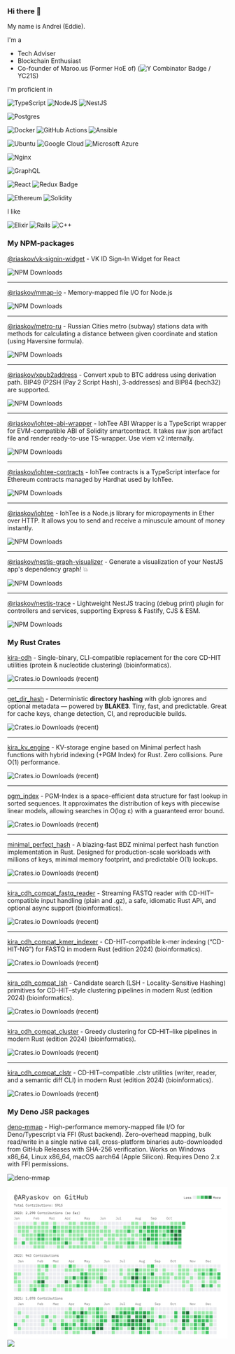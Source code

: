 ### Hi there 👋

My name is Andrei (Eddie).

I'm a
 - Tech Adviser
 - Blockchain Enthusiast
 - Co-founder of Maroo.us (Former HoE of) (![Y Combinator Badge](https://img.shields.io/badge/Y%20Combinator-F0652F?logo=ycombinator&logoColor=fff&style=flat) / YC21S)


I'm proficient in

![TypeScript](https://img.shields.io/badge/typescript-%23007ACC.svg?style=flat&logo=typescript&logoColor=white)
![NodeJS](https://img.shields.io/badge/node.js-6DA55F?style=flat&logo=node.js&logoColor=white)
![NestJS](https://img.shields.io/badge/nestjs-%23E0234E.svg?style=flat&logo=nestjs&logoColor=white)

![Postgres](https://img.shields.io/badge/postgres-%23316192.svg?style=flat&logo=postgresql&logoColor=white)

![Docker](https://img.shields.io/badge/docker-%230db7ed.svg?style=flat&logo=docker&logoColor=white)
![GitHub Actions](https://img.shields.io/badge/GitHub%20Actions-2088FF?logo=githubactions&logoColor=fff&style=flat)
![Ansible](https://img.shields.io/badge/Ansible-E00?logo=ansible&logoColor=fff&style=flat)

![Ubuntu](https://img.shields.io/badge/Ubuntu-E95420?style=flat&logo=ubuntu&logoColor=white)
![Google Cloud](https://img.shields.io/badge/Google%20Cloud-4285F4?logo=googlecloud&logoColor=fff&style=flat)
![Microsoft Azure](https://img.shields.io/badge/Microsoft%20Azure-0078D4?logo=microsoftazure&logoColor=fff&style=flat)


![Nginx](https://img.shields.io/badge/nginx-%23009639.svg?style=flat&logo=nginx&logoColor=white)


![GraphQL](https://img.shields.io/badge/-GraphQL-E10098?style=flat&logo=graphql&logoColor=white)


![React](https://img.shields.io/badge/react-%2320232a.svg?style=flat&logo=react&logoColor=%2361DAFB)
![Redux Badge](https://img.shields.io/badge/Redux-764ABC?logo=redux&logoColor=fff&style=flat)


![Ethereum](https://img.shields.io/badge/Ethereum-3C3C3D?style=flat&logo=Ethereum&logoColor=white)
![Solidity](https://img.shields.io/badge/Solidity-%23363636.svg?style=flat&logo=solidity&logoColor=white)


I like

![Elixir](https://img.shields.io/badge/elixir-%234B275F.svg?style=flat&logo=elixir&logoColor=white)
![Rails](https://img.shields.io/badge/rails-%23CC0000.svg?style=flat&logo=ruby-on-rails&logoColor=white)
![C++](https://img.shields.io/badge/c++-%2300599C.svg?style=flat&logo=c%2B%2B&logoColor=white)

### My NPM-packages

[@riaskov/vk-signin-widget](https://www.npmjs.com/package/@riaskov/vk-signin-widget) - VK ID Sign-In Widget for React

![NPM Downloads](https://img.shields.io/npm/dw/%40riaskov%2Fvk-signin-widget)

---

[@riaskov/mmap-io](https://www.npmjs.com/package/@riaskov/mmap-io) - Memory-mapped file I/O for Node.js

![NPM Downloads](https://img.shields.io/npm/dw/%40riaskov%2Fmmap-io)

---

[@riaskov/metro-ru](https://www.npmjs.com/package/@riaskov/metro-ru) - Russian Cities metro (subway) stations data with methods for calculating a distance between given coordinate and station (using Haversine formula).

![NPM Downloads](https://img.shields.io/npm/dw/%40riaskov%2Fmetro-ru)

---

[@riaskov/xpub2address](https://www.npmjs.com/package/@riaskov/xpub2address) - Convert xpub to BTC address using derivation path. BIP49 (P2SH (Pay 2 Script Hash), 3-addresses) and BIP84 (bech32) are supported.

![NPM Downloads](https://img.shields.io/npm/dw/%40riaskov%2Fxpub2address)

---

[@riaskov/iohtee-abi-wrapper](https://www.npmjs.com/package/@riaskov/iohtee-abi-wrapper) - IohTee ABI Wrapper is a TypeScript wrapper for EVM-compatible ABI of Solidity smartcontract. It takes raw json artifact file and render ready-to-use TS-wrapper. Use viem v2 internally.

![NPM Downloads](https://img.shields.io/npm/dw/%40riaskov%2Fiohtee-abi-wrapper)

---

[@riaskov/iohtee-contracts](https://www.npmjs.com/package/@riaskov/iohtee-contracts) - IohTee contracts is a TypeScript interface for Ethereum contracts managed by Hardhat used by IohTee.

![NPM Downloads](https://img.shields.io/npm/dw/%40riaskov%2Fiohtee-contracts)

---

[@riaskov/iohtee](https://www.npmjs.com/package/@riaskov/iohtee) - IohTee is a Node.js library for micropayments in Ether over HTTP. It allows you to send and receive a minuscule amount of money instantly.

![NPM Downloads](https://img.shields.io/npm/dw/%40riaskov%2Fiohtee)

---

[@riaskov/nestjs-graph-visualizer](https://www.npmjs.com/package/@riaskov/nestjs-graph-visualizer) - Generate a visualization of your NestJS app's dependency graph! 💥

![NPM Downloads](https://img.shields.io/npm/dw/%40riaskov%2Fnestjs-graph-visualizer)

---

[@riaskov/nestjs-trace](https://www.npmjs.com/package/@riaskov/nestjs-trace) - Lightweight NestJS tracing (debug print) plugin for controllers and services, supporting Express & Fastify, CJS & ESM.

![NPM Downloads](https://img.shields.io/npm/dw/%40riaskov%2Fnestjs-trace)


### My Rust Crates

[kira-cdh](https://crates.io/crates/kira-cdh) - Single-binary, CLI-compatible replacement for the core CD-HIT utilities (protein & nucleotide clustering) (bioinformatics).

![Crates.io Downloads (recent)](https://img.shields.io/crates/dr/kira-cdh)

---

[get_dir_hash](https://crates.io/crates/get_dir_hash) - Deterministic **directory hashing** with glob ignores and optional metadata — powered by **BLAKE3**. Tiny, fast, and predictable. Great for cache keys, change detection, CI, and reproducible builds.

![Crates.io Downloads (recent)](https://img.shields.io/crates/dr/get_dir_hash)

---

[kira_kv_engine](https://crates.io/crates/kira_kv_engine) - KV-storage engine based on Minimal perfect hash functions with hybrid indexing (+PGM Index) for Rust. Zero collisions. Pure O(1) performance.

![Crates.io Downloads (recent)](https://img.shields.io/crates/dr/kira_kv_engine)

---

[pgm_index](https://crates.io/crates/pgm_index) - PGM-Index is a space-efficient data structure for fast lookup in sorted sequences. It approximates the distribution of keys with piecewise linear models, allowing searches in O(log ε) with a guaranteed error bound.

![Crates.io Downloads (recent)](https://img.shields.io/crates/dr/pgm_index)

---

[minimal_perfect_hash](https://crates.io/crates/minimal_perfect_hash) - A blazing-fast BDZ minimal perfect hash function implementation in Rust. Designed for production-scale workloads with millions of keys, minimal memory footprint, and predictable O(1) lookups.

![Crates.io Downloads (recent)](https://img.shields.io/crates/dr/minimal_perfect_hash)

---

[kira_cdh_compat_fastq_reader](https://crates.io/crates/kira_cdh_compat_fastq_reader) - Streaming FASTQ reader with CD-HIT–compatible input handling (plain and .gz), a safe, idiomatic Rust API, and optional async support (bioinformatics).

![Crates.io Downloads (recent)](https://img.shields.io/crates/dr/kira_cdh_compat_fastq_reader)

---

[kira_cdh_compat_kmer_indexer](https://crates.io/crates/kira_cdh_compat_kmer_indexer) - CD-HIT-compatible k-mer indexing (“CD-HIT-NG”) for FASTQ in modern Rust (edition 2024) (bioinformatics).

![Crates.io Downloads (recent)](https://img.shields.io/crates/dr/kira_cdh_compat_kmer_indexer)

---

[kira_cdh_compat_lsh](https://crates.io/crates/kira_cdh_compat_lsh) - Candidate search (LSH - Locality-Sensitive Hashing) primitives for CD-HIT–style clustering pipelines in modern Rust (edition 2024) (bioinformatics).

![Crates.io Downloads (recent)](https://img.shields.io/crates/dr/kira_cdh_compat_lsh)

---

[kira_cdh_compat_cluster](https://crates.io/crates/kira_cdh_compat_cluster) - Greedy clustering for CD-HIT–like pipelines in modern Rust (edition 2024) (bioinformatics).

![Crates.io Downloads (recent)](https://img.shields.io/crates/dr/kira_cdh_compat_cluster)

---

[kira_cdh_compat_clstr](https://crates.io/crates/kira_cdh_compat_clstr) - CD-HIT–compatible .clstr utilities (writer, reader, and a semantic diff CLI) in modern Rust (edition 2024) (bioinformatics).

![Crates.io Downloads (recent)](https://img.shields.io/crates/dr/kira_cdh_compat_clstr)


### My Deno JSR packages

[deno-mmap](https://jsr.io/@riaskov/mmap) - High-performance memory-mapped file I/O for Deno/Typescript via FFI (Rust backend). Zero-overhead mapping, bulk read/write in a single native call, cross-platform binaries auto-downloaded from GitHub Releases with SHA-256 verification. Works on Windows x86_64, Linux x86_64, macOS aarch64 (Apple Silicon). Requires Deno 2.x with FFI permissions.

![deno-mmap](https://img.shields.io/github/v/tag/ARyaskov/deno-mmap?label=deno&logo=deno)


![](./img/contributions.jpg)
![](./profile-3d-contrib/profile-gitblock.svg)

<!--
**ARyaskov/ARyaskov** is a ✨ _special_ ✨ repository because its `README.md` (this file) appears on your GitHub profile.

Here are some ideas to get you started:

- 🔭 I’m currently working on ...
- 🌱 I’m currently learning ...
- 👯 I’m looking to collaborate on ...
- 🤔 I’m looking for help with ...
- 💬 Ask me about ...
- 📫 How to reach me: ...
- 😄 Pronouns: ...
- ⚡ Fun fact: ...
-->
